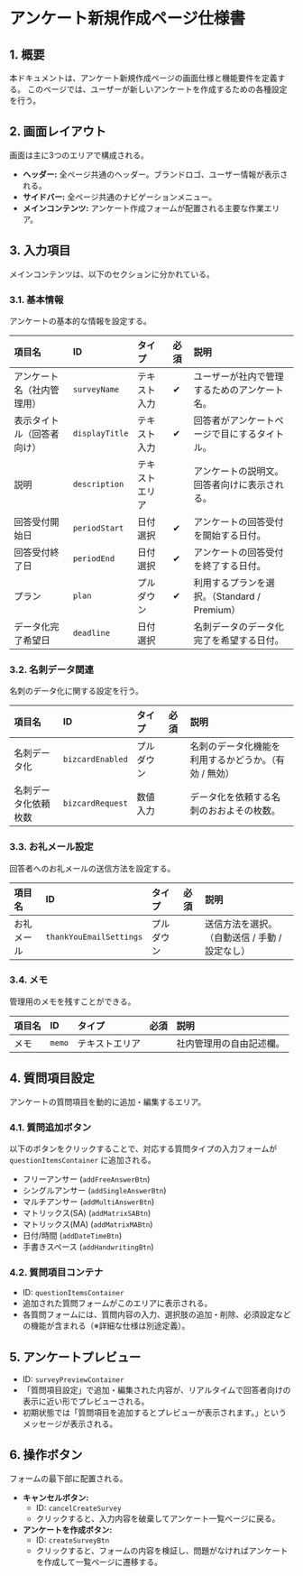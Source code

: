 # アンケート新規作成ページ仕様書

## 1. 概要

本ドキュメントは、アンケート新規作成ページの画面仕様と機能要件を定義する。
このページでは、ユーザーが新しいアンケートを作成するための各種設定を行う。

## 2. 画面レイアウト

画面は主に3つのエリアで構成される。

- **ヘッダー:** 全ページ共通のヘッダー。ブランドロゴ、ユーザー情報が表示される。
- **サイドバー:** 全ページ共通のナビゲーションメニュー。
- **メインコンテンツ:** アンケート作成フォームが配置される主要な作業エリア。

## 3. 入力項目

メインコンテンツは、以下のセクションに分かれている。

### 3.1. 基本情報

アンケートの基本的な情報を設定する。

| 項目名 | ID | タイプ | 必須 | 説明 |
| :--- | :--- | :--- | :--- | :--- |
| アンケート名（社内管理用） | `surveyName` | テキスト入力 | ✔ | ユーザーが社内で管理するためのアンケート名。 |
| 表示タイトル（回答者向け）| `displayTitle` | テキスト入力 | ✔ | 回答者がアンケートページで目にするタイトル。 |
| 説明 | `description` | テキストエリア | | アンケートの説明文。回答者向けに表示される。 |
| 回答受付開始日 | `periodStart` | 日付選択 | ✔ | アンケートの回答受付を開始する日付。 |
| 回答受付終了日 | `periodEnd` | 日付選択 | ✔ | アンケートの回答受付を終了する日付。 |
| プラン | `plan` | プルダウン | ✔ | 利用するプランを選択。（Standard / Premium） |
| データ化完了希望日 | `deadline` | 日付選択 | | 名刺データのデータ化完了を希望する日付。 |

### 3.2. 名刺データ関連

名刺のデータ化に関する設定を行う。

| 項目名 | ID | タイプ | 必須 | 説明 |
| :--- | :--- | :--- | :--- | :--- |
| 名刺データ化 | `bizcardEnabled` | プルダウン | | 名刺のデータ化機能を利用するかどうか。（有効 / 無効） |
| 名刺データ化依頼枚数 | `bizcardRequest` | 数値入力 | | データ化を依頼する名刺のおおよその枚数。 |

### 3.3. お礼メール設定

回答者へのお礼メールの送信方法を設定する。

| 項目名 | ID | タイプ | 必須 | 説明 |
| :--- | :--- | :--- | :--- | :--- |
| お礼メール | `thankYouEmailSettings` | プルダウン | | 送信方法を選択。（自動送信 / 手動 / 設定なし） |

### 3.4. メモ

管理用のメモを残すことができる。

| 項目名 | ID | タイプ | 必須 | 説明 |
| :--- | :--- | :--- | :--- | :--- |
| メモ | `memo` | テキストエリア | | 社内管理用の自由記述欄。 |

## 4. 質問項目設定

アンケートの質問項目を動的に追加・編集するエリア。

### 4.1. 質問追加ボタン

以下のボタンをクリックすることで、対応する質問タイプの入力フォームが `questionItemsContainer` に追加される。

- フリーアンサー (`addFreeAnswerBtn`)
- シングルアンサー (`addSingleAnswerBtn`)
- マルチアンサー (`addMultiAnswerBtn`)
- マトリックス(SA) (`addMatrixSABtn`)
- マトリックス(MA) (`addMatrixMABtn`)
- 日付/時間 (`addDateTimeBtn`)
- 手書きスペース (`addHandwritingBtn`)

### 4.2. 質問項目コンテナ

- ID: `questionItemsContainer`
- 追加された質問フォームがこのエリアに表示される。
- 各質問フォームには、質問内容の入力、選択肢の追加・削除、必須設定などの機能が含まれる（※詳細な仕様は別途定義）。

## 5. アンケートプレビュー

- ID: `surveyPreviewContainer`
- 「質問項目設定」で追加・編集された内容が、リアルタイムで回答者向けの表示に近い形でプレビューされる。
- 初期状態では「質問項目を追加するとプレビューが表示されます。」というメッセージが表示される。

## 6. 操作ボタン

フォームの最下部に配置される。

- **キャンセルボタン:**
  - ID: `cancelCreateSurvey`
  - クリックすると、入力内容を破棄してアンケート一覧ページに戻る。
- **アンケートを作成ボタン:**
  - ID: `createSurveyBtn`
  - クリックすると、フォームの内容を検証し、問題がなければアンケートを作成して一覧ページに遷移する。
